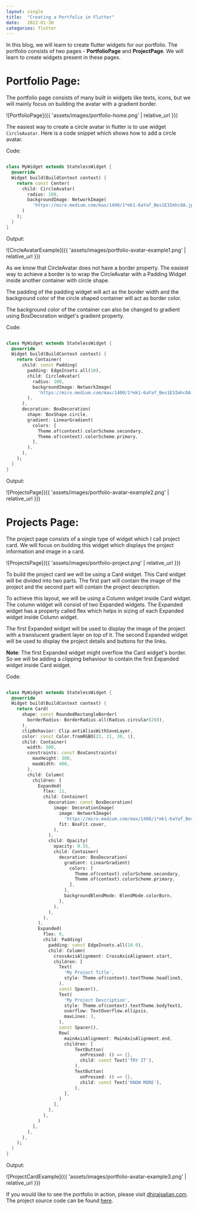 ```yaml
---
layout: single
title:  "Creating a Portfolio in Flutter"
date:   2022-01-30
categories: flutter
---
```


In this blog, we will learn to create flutter widgets for our portfolio.
The portfolio consists of two pages - **PortfolioPage** and **ProjectPage**. We will
learn to create widgets present in these pages.

# Portfolio Page:
The portfolio page consists of many built in widgets like texts, icons, but we
will mainly focus on building the avatar with a gradient border.

![PortfolioPage]({{ 'assets/images/portfolio-home.png' | relative_url }})

The easiest way to create a circle avatar in flutter is to use widget `CircleAvatar`.
Here is a code snippet which shows how to add a circle avatar.

Code:

```dart

class MyWidget extends StatelessWidget {
  @override
  Widget build(BuildContext context) {
    return const Center(
      child: CircleAvatar(
        radius: 100,
        backgroundImage: NetworkImage(
          'https://miro.medium.com/max/1400/1*mk1-6aYaf_Bes1E3Imhc0A.jpeg')
      )
    );
  }
}

```

Output:

![CircleAvatarExample]({{ 'assets/images/portfolio-avatar-example1.png' | relative_url }})

As we know that CircleAvatar does not have a border property. The easiest way to 
achieve a border is to wrap the CircleAvatar with a Padding Widget inside another
container with circle shape.

The padding of the padding widget will act as the border width and the background color
of the circle shaped container will act as border color.

The background color of the container can also be changed to gradient using BoxDecoration
widget's gradient property.

Code:

```dart

class MyWidget extends StatelessWidget {
  @override
  Widget build(BuildContext context) {
    return Container(
      child: const Padding(
        padding: EdgeInsets.all(10),
        child: CircleAvatar(
          radius: 100,
          backgroundImage: NetworkImage(
            'https://miro.medium.com/max/1400/1*mk1-6aYaf_Bes1E3Imhc0A.jpeg'),
        ),
      ),
      decoration: BoxDecoration(
        shape: BoxShape.circle,
        gradient: LinearGradient(
          colors: [
            Theme.of(context).colorScheme.secondary,
            Theme.of(context).colorScheme.primary,
          ],
        ),
      ),
    );
  }
}

```

Output:

![ProjectsPage]({{ 'assets/images/portfolio-avatar-example2.png' | relative_url }})

# Projects Page:
The project page consists of a single type of widget which I call project card. We will
focus on building this widget which displays the project information and image in a
card.

![ProjectsPage]({{ 'assets/images/portfolio-project.png' | relative_url }})

To build the project card we will be using a Card widget. This Card widget will be
divided into two parts. The first part will contain the image of the project and the 
second part will contain the project description.

To achieve this layout, we will be using a Column widget inside Card widget. The
column widget will consist of two Expanded widgets. The Expanded widget has a property
called flex which helps in sizing of each Expanded widget inside Column widget.

The first Expanded widget will be used to display the image of the project with a
translucent gradient layer on top of it. The second Expanded widget will be used to
display the project details and buttons for the links.

**Note**: The first Expanded widget might overflow the Card widget's border. So we will be
adding a clipping behaviour to contain the first Expanded widget inside Card widget.

Code:
```dart

class MyWidget extends StatelessWidget {
  @override
  Widget build(BuildContext context) {
    return Card(
      shape: const RoundedRectangleBorder(
        borderRadius: BorderRadius.all(Radius.circular(20)),
      ),
      clipBehavior: Clip.antiAliasWithSaveLayer,
      color: const Color.fromRGBO(23, 21, 30, 1),
      child: Container(
        width: 500,
        constraints: const BoxConstraints(
          maxHeight: 300,
          maxWidth: 400,
        ),
        child: Column(
          children: [
            Expanded(
              flex: 11,
              child: Container(
                decoration: const BoxDecoration(
                  image: DecorationImage(
                    image: NetworkImage(
                      'https://miro.medium.com/max/1400/1*mk1-6aYaf_Bes1E3Imhc0A.jpeg'),
                    fit: BoxFit.cover,
                  ),
                ),
                child: Opacity(
                  opacity: 0.55,
                  child: Container(
                    decoration: BoxDecoration(
                      gradient: LinearGradient(
                        colors: [
                          Theme.of(context).colorScheme.secondary,
                          Theme.of(context).colorScheme.primary,
                        ],
                      ),
                      backgroundBlendMode: BlendMode.colorBurn,
                    ),
                  ),
                ),
              ),
            ),
            Expanded(
              flex: 9,
              child: Padding(
                padding: const EdgeInsets.all(10.0),
                child: Column(
                  crossAxisAlignment: CrossAxisAlignment.start,
                  children: [
                    Text(
                      'My Project Title',
                      style: Theme.of(context).textTheme.headline5,
                    ),
                    const Spacer(),
                    Text(
                      'My Project Description',
                      style: Theme.of(context).textTheme.bodyText1,
                      overflow: TextOverflow.ellipsis,
                      maxLines: 3,
                    ),
                    const Spacer(),
                    Row(
                      mainAxisAlignment: MainAxisAlignment.end,
                      children: [
                          TextButton(
                            onPressed: () => {},
                            child: const Text('TRY IT'),
                          ),
                          TextButton(
                            onPressed: () => {},
                            child: const Text('KNOW MORE'),
                          ),
                      ],
                    )
                  ],
                ),
              ),
            )
          ],
        ),
      ),
    );
  }
}
```

Output:

![ProjectCardExample]({{ 'assets/images/portfolio-avatar-example3.png' | relative_url }})

If you would like to see the portfolio in action, please visit 
[dhirajsalian.com](https://dhirajsalian.com). The project source code can be found
[here](https://github.com/dhiraj-salian/portfolio).